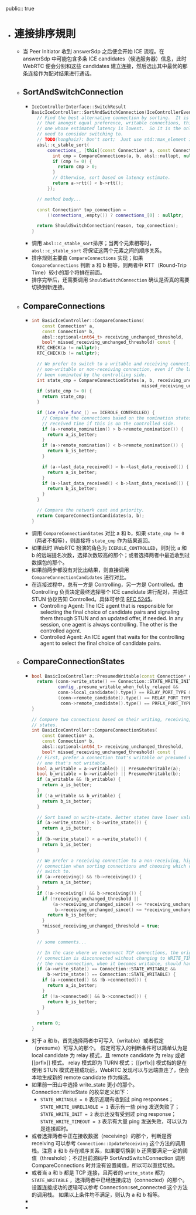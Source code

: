 public:: true

- # 連接排序規則
	- 当 Peer Initiator 收到 answerSdp 之后便会开始 ICE 流程。在 answerSdp 中可能包含多条 ICE candidates（候选服务器）信息，此时 WebRTC 便会分别和这些 candidates 建立连接，然后选出其中最优的那条连接作为配对结果进行通话。
	- ## SortAndSwitchConnection
		- ```cpp
		  IceControllerInterface::SwitchResult
		  BasicIceController::SortAndSwitchConnection(IceControllerEvent reason) {
		    // Find the best alternative connection by sorting.  It is important to note
		    // that amongst equal preference, writable connections, this will choose the
		    // one whose estimated latency is lowest.  So it is the only one that we
		    // need to consider switching to.
		    // TODO(honghaiz): Don't sort;  Just use std::max_element in the right places.
		    absl::c_stable_sort(
		        connections_, [this](const Connection* a, const Connection* b) {
		          int cmp = CompareConnections(a, b, absl::nullopt, nullptr);
		          if (cmp != 0) {
		            return cmp > 0;
		          }
		          // Otherwise, sort based on latency estimate.
		          return a->rtt() < b->rtt();
		        });
		  
		    // method body...
		  
		    const Connection* top_connection =
		        (!connections_.empty()) ? connections_[0] : nullptr;
		  
		    return ShouldSwitchConnection(reason, top_connection);
		  }
		  ```
		- 调用 `absl::c_stable_sort`排序；当两个元素相等时，`absl::c_stable_sort` 将保证这两个元素之间的顺序关系。
		- 排序规则主要由 `CompareConnections` 实现；如果 `CompareConnections` 判断 a 和 b 相等，则两者中 RTT（Round-Trip Time）较小的那个将排在前面。
		- 排序完毕后，还需要调用 `ShouldSwitchConnection` 确认是否真的需要切换到新连接。
	- ## CompareConnections
		- ```cpp
		  int BasicIceController::CompareConnections(
		      const Connection* a,
		      const Connection* b,
		      absl::optional<int64_t> receiving_unchanged_threshold,
		      bool* missed_receiving_unchanged_threshold) const {
		    RTC_CHECK(a != nullptr);
		    RTC_CHECK(b != nullptr);
		  
		    // We prefer to switch to a writable and receiving connection over a
		    // non-writable or non-receiving connection, even if the latter has
		    // been nominated by the controlling side.
		    int state_cmp = CompareConnectionStates(a, b, receiving_unchanged_threshold,
		                                            missed_receiving_unchanged_threshold);
		    if (state_cmp != 0) {
		      return state_cmp;
		    }
		  
		    if (ice_role_func_() == ICEROLE_CONTROLLED) {
		      // Compare the connections based on the nomination states and the last data
		      // received time if this is on the controlled side.
		      if (a->remote_nomination() > b->remote_nomination()) {
		        return a_is_better;
		      }
		      if (a->remote_nomination() < b->remote_nomination()) {
		        return b_is_better;
		      }
		  
		      if (a->last_data_received() > b->last_data_received()) {
		        return a_is_better;
		      }
		      if (a->last_data_received() < b->last_data_received()) {
		        return b_is_better;
		      }
		    }
		  
		    // Compare the network cost and priority.
		    return CompareConnectionCandidates(a, b);
		  }
		  ```
		- 调用 `CompareConnectionStates` 对比 a 和 b，如果 `state_cmp != 0`（两者不相等），则直接将 `state_cmp` 作为结果返回。
		- 如果此时 WebRTC 扮演的角色为 `ICEROLE_CONTROLLED`，则对比 a 和 b 的远端提名次数，选择次数较高的那个；或者选择两者中最近收到过数据包的那个。
		- 如果前两步都没有对比出结果，则直接调用 `CompareConnectionCandidates` 进行对比。
		- 在连接过程中，总有一方是 Controlling，另一方是 Controlled。由 Controlling 负责决定最终选择哪个 ICE candidate 进行配对，并通过 STUN 协议告知 Controlled。具体可参见 [RFC 5245](https://datatracker.ietf.org/doc/html/rfc5245#section-3)。
			- Controlling Agent:  The ICE agent that is responsible for selecting
			      the final choice of candidate pairs and signaling them through
			      STUN and an updated offer, if needed.  In any session, one agent
			      is always controlling.  The other is the controlled agent.
			- Controlled Agent:  An ICE agent that waits for the controlling agent
			      to select the final choice of candidate pairs.
	- ## CompareConnectionStates
		- ```cpp
		  bool BasicIceController::PresumedWritable(const Connection* conn) const {
		    return (conn->write_state() == Connection::STATE_WRITE_INIT &&
		            config_.presume_writable_when_fully_relayed &&
		            conn->local_candidate().type() == RELAY_PORT_TYPE &&
		            (conn->remote_candidate().type() == RELAY_PORT_TYPE ||
		             conn->remote_candidate().type() == PRFLX_PORT_TYPE));
		  }
		  
		  // Compare two connections based on their writing, receiving, and connected
		  // states.
		  int BasicIceController::CompareConnectionStates(
		      const Connection* a,
		      const Connection* b,
		      absl::optional<int64_t> receiving_unchanged_threshold,
		      bool* missed_receiving_unchanged_threshold) const {
		    // First, prefer a connection that's writable or presumed writable over
		    // one that's not writable.
		    bool a_writable = a->writable() || PresumedWritable(a);
		    bool b_writable = b->writable() || PresumedWritable(b);
		    if (a_writable && !b_writable) {
		      return a_is_better;
		    }
		    if (!a_writable && b_writable) {
		      return b_is_better;
		    }
		  
		    // Sort based on write-state. Better states have lower values.
		    if (a->write_state() < b->write_state()) {
		      return a_is_better;
		    }
		    if (b->write_state() < a->write_state()) {
		      return b_is_better;
		    }
		  
		    // We prefer a receiving connection to a non-receiving, higher-priority
		    // connection when sorting connections and choosing which connection to
		    // switch to.
		    if (a->receiving() && !b->receiving()) {
		      return a_is_better;
		    }
		    if (!a->receiving() && b->receiving()) {
		      if (!receiving_unchanged_threshold ||
		          (a->receiving_unchanged_since() <= *receiving_unchanged_threshold &&
		           b->receiving_unchanged_since() <= *receiving_unchanged_threshold)) {
		        return b_is_better;
		      }
		      *missed_receiving_unchanged_threshold = true;
		    }
		  
		    // some comments...
		  
		    // In the case where we reconnect TCP connections, the original best
		    // connection is disconnected without changing to WRITE_TIMEOUT. In this case,
		    // the new connection, when it becomes writable, should have higher priority.
		    if (a->write_state() == Connection::STATE_WRITABLE &&
		        b->write_state() == Connection::STATE_WRITABLE) {
		      if (a->connected() && !b->connected()) {
		        return a_is_better;
		      }
		      if (!a->connected() && b->connected()) {
		        return b_is_better;
		      }
		    }
		  
		    return 0;
		  }
		  ```
		- 对于 a 和 b，首先选择两者中可写入（writable）或者假定（presume）可写入的那个。
		  假定可写入的判断条件可以简单认为是 local candidate 为 relay 模式，且 remote candidate 为 relay 或者 [[prflx]] 模式。
		  relay 模式即为 TURN 模式； [[prflx]] 模式指的是在使用 STUN 模式连接成功后，WebRTC 发现可以与远端直连了，便会本地生成新的 remote candidate 作为候选。
		- 如果前一田山中选择 write_state 更小的那个。
		  Connection::WriteState 的枚举定义如下：
			- `STATE_WRITABLE = 0` 表示近期有收到过 ping responses；
			  `STATE_WRITE_UNRELIABLE = 1` 表示有一些 ping 发送失败了；
			  `STATE_WRITE_INIT = 2` 表示还没有受到过 ping response；
			  `STATE_WRITE_TIMEOUT = 3` 表示有大量 ping 发送失败，可以认为是连接超时。
		- 或者选择两者中正在接收数据（receiving）的那个，判断是否 receiving 可以参考 `Connection::UpdateReceiving` 这个方法的调用栈。注意 a 和 b 存在顺序关系，如果要切换到 b 还需要满足一定的阈值（threshold）；不过目前源码中 SortAndSwitchConnection 调用 CompareConnections 时并没有设置阈值，所以可以直接切换。
		- 或者当 a 和 b 都是 TCP 连接，且两者的 `write_state` 都为 `STATE_WRITABLE` ，选择两者中已经连接成功（connected）的那个。设置连接成功的逻辑可以参考 Connection::set_connected 这个方法的调用栈。
		  如果以上条件均不满足，则认为 a 和 b 相等。
		-
		-